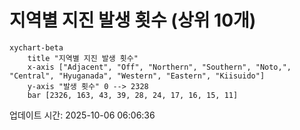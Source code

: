 # 지역별 지진 발생 횟수 (상위 10개)

```mermaid
xychart-beta
    title "지역별 지진 발생 횟수"
    x-axis ["Adjacent", "Off", "Northern", "Southern", "Noto,", "Central", "Hyuganada", "Western", "Eastern", "Kiisuido"]
    y-axis "발생 횟수" 0 --> 2328
    bar [2326, 163, 43, 39, 28, 24, 17, 16, 15, 11]
```

업데이트 시간: 2025-10-06 06:06:36
